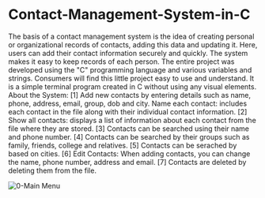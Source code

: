 # Contact-Management-System-in-C
The basis of a contact management system is the idea of creating personal or organizational records of contacts, adding this data and updating it. Here, users can add their contact information securely and quickly. The system makes it easy to keep records of each person. The entire project was developed using the "C" programming language and various variables and strings. Consumers will find this little project easy to use and understand. It is a simple terminal program created in C without using any visual elements.
About the System:
[1] Add new contacts by entering details such as name, phone, address, email, group, dob and city.
    Name each contact: includes each contact in the file along with their individual contact information.
[2] Show all contacts: displays a list of information about each contact from the file where they are stored.
[3] Contacts can be searched using their name and phone number.
[4] Contacts can be searched by their groups such as family, friends, college and relatives.
[5] Contacts can be serached by based on cities.
[6] Edit Contacts: When adding contacts, you can change the name, phone number, address and email.
[7] Contacts are deleted by deleting them from the file.

![0-Main Menu](https://user-images.githubusercontent.com/85915798/210929147-fe0d4b84-1af0-4c0e-ab67-18391108b6ec.png)
